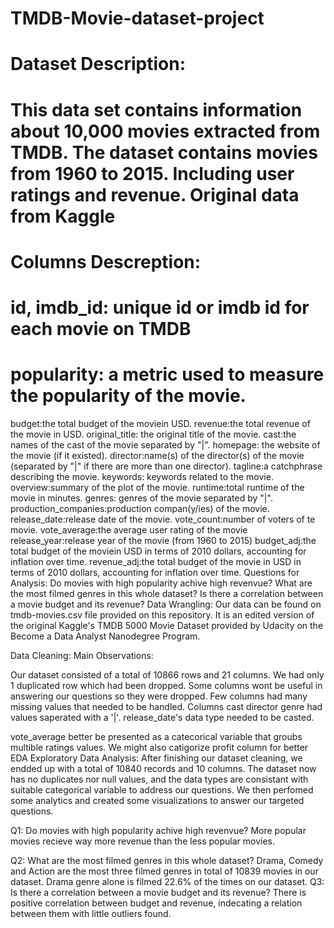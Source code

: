 # TMDB-Movie-dataset-project
# Dataset Description:
# This data set contains information about 10,000 movies extracted from TMDB. The dataset contains movies from 1960 to 2015. Including user ratings and revenue. Original data from Kaggle

# Columns Descreption:
# id, imdb_id: unique id or imdb id for each movie on TMDB
# popularity: a metric used to measure the popularity of the movie.
budget:the total budget of the moviein USD.
revenue:the total revenue of the movie in USD.
original_title: the original title of the movie.
cast:the names of the cast of the movie separated by "|".
homepage: the website of the movie (if it existed).
director:name(s) of the director(s) of the movie (separated by "|" if there are more than one director).
tagline:a catchphrase describing the movie.
keywords: keywords related to the movie.
overview:summary of the plot of the movie.
runtime:total runtime of the movie in minutes.
genres: genres of the movie separated by "|".
production_companies:production compan(y/ies) of the movie.
release_date:release date of the movie.
vote_count:number of voters of te movie.
vote_average:the average user rating of the movie
release_year:release year of the movie (from 1960 to 2015)
budget_adj:the total budget of the moviein USD in terms of 2010 dollars, accounting for inflation over time.
revenue_adj:the total budget of the movie in USD in terms of 2010 dollars, accounting for inflation over time.
Questions for Analysis:
Do movies with high popularity achive high revenvue?
What are the most filmed genres in this whole dataset?
Is there a correlation between a movie budget and its revenue?
Data Wrangling:
Our data can be found on tmdb-movies.csv file provided on this repository. It is an edited version of the original Kaggle's TMDB 5000 Movie Dataset provided by Udacity on the Become a Data Analyst Nanodegree Program.

Data Cleaning:
Main Observations:

Our dataset consisted of a total of 10866 rows and 21 columns.
We had only 1 duplicated row which had been dropped.
Some columns wont be useful in answering our questions so they were dropped.
Few columns had many missing values that needed to be handled.
Columns cast director genre had values saperated with a '|'.
release_date's data type needed to be casted.

vote_average better be presented as a catecorical variable that groubs multible ratings values.
We might also catigorize profit column for better EDA
Exploratory Data Analysis:
After finishing our dataset cleaning, we endded up with a total of 10840 records and 10 columns. The dataset now has no duplicates nor null values, and the data types are consistant with suitable categorical variable to address our questions. We then perfomed some analytics and created some visualizations to answer our targeted questions.

Q1: Do movies with high popularity achive high revenvue?
More popular movies recieve way more revenue than the less popular movies.

Q2: What are the most filmed genres in this whole dataset?
Drama, Comedy and Action are the most three filmed genres in total of 10839 movies in our dataset.
Drama genre alone is filmed 22.6% of the times on our dataset.
Q3: Is there a correlation between a movie budget and its revenue?
There is positive correlation between budget and revenue, indecating a relation between them with little outliers found.

